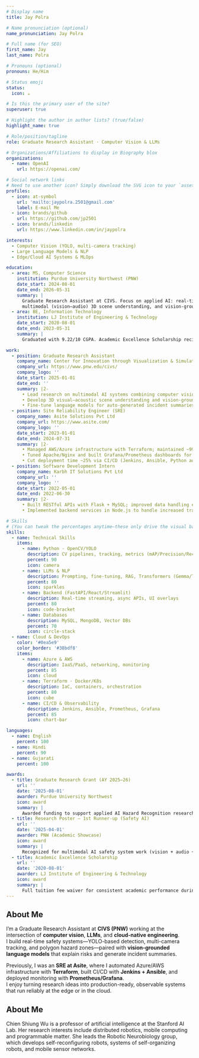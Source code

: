 ```yaml
---
# Display name
title: Jay Polra

# Name pronunciation (optional)
name_pronunciation: Jay Polra

# Full name (for SEO)
first_name: Jay
last_name: Polra

# Pronouns (optional)
pronouns: He/Him

# Status emoji
status:
  icon: ☕️

# Is this the primary user of the site?
superuser: true

# Highlight the author in author lists? (true/false)
highlight_name: true

# Role/position/tagline
role: Graduate Research Assistant · Computer Vision & LLMs

# Organizations/Affiliations to display in Biography blox
organizations:
  - name: OpenAI
    url: https://openai.com/

# Social network links
# Need to use another icon? Simply download the SVG icon to your `assets/media/icons/` folder.
profiles:
  - icon: at-symbol
    url: 'mailto:jaypolra.2501@gmail.com'
    label: E-mail Me
  - icon: brands/github
    url: https://github.com/jp2501
  - icon: brands/linkedin
    url: https://www.linkedin.com/in/jaypolra

interests:
  - Computer Vision (YOLO, multi-camera tracking)
  - Large Language Models & NLP
  - Edge/Cloud AI Systems & MLOps

education:
  - area: MS, Computer Science
    institution: Purdue University Northwest (PNW)
    date_start: 2024-08-01
    date_end: 2026-05-31
    summary: |
      Graduate Research Assistant at CIVS. Focus on applied AI: real-time computer vision for industrial safety,
      multimodal (vision–audio) 3D scene understanding, and vision-grounded LLMs for safety analysis/reporting.
  - area: BE, Information Technology
    institution: LJ Institute of Engineering & Technology
    date_start: 2020-08-01
    date_end: 2023-05-31
    summary: |
      Graduated with 9.22/10 CGPA. Academic Excellence Scholarship recipient.

work:
  - position: Graduate Research Assistant
    company_name: Center for Innovation through Visualization & Simulation (CIVS), Purdue University
    company_url: https://www.pnw.edu/civs/
    company_logo: ''
    date_start: 2025-01-01
    date_end: ''
    summary: |2-
      • Lead research on multimodal AI systems combining computer vision and audio for industrial safety monitoring.
      • Develop 3D visual–acoustic scene understanding and vision-grounded LLMs that explain hazardous scenarios.
      • Fine-tune language models for auto-generated incident summaries and safety reporting.
  - position: Site Reliability Engineer (SRE)
    company_name: Asite Solutions Pvt Ltd
    company_url: https://www.asite.com/
    company_logo: ''
    date_start: 2023-01-01
    date_end: 2024-07-31
    summary: |2-
      • Managed AWS/Azure infrastructure with Terraform; maintained ~99.9% uptime for critical services.
      • Tuned Apache/Nginx and built Grafana/Prometheus dashboards for real-time observability.
      • Cut deployment time ~25% via CI/CD (Jenkins, Ansible, Python automation) and log-based anomaly detection.
  - position: Software Development Intern
    company_name: Karbh IT Solutions Pvt Ltd
    company_url: ''
    company_logo: ''
    date_start: 2022-05-01
    date_end: 2022-06-30
    summary: |2-
      • Built RESTful APIs with Flask + MySQL; improved data handling efficiency.
      • Implemented backend services in Node.js to handle increased traffic with low latency.

# Skills
# (You can tweak the percentages anytime—these only drive the visual bars.)
skills:
  - name: Technical Skills
    items:
      - name: Python · OpenCV/YOLO
        description: CV pipelines, tracking, metrics (mAP/Precision/Recall)
        percent: 90
        icon: camera
      - name: LLMs & NLP
        description: Prompting, fine-tuning, RAG, Transformers (Gemma/T5)
        percent: 80
        icon: sparkles
      - name: Backend (FastAPI/React/Streamlit)
        description: Real-time streaming, async APIs, UI overlays
        percent: 80
        icon: code-bracket
      - name: Databases
        description: MySQL, MongoDB, Vector DBs
        percent: 70
        icon: circle-stack
  - name: Cloud & DevOps
    color: '#0ea5e9'
    color_border: '#38bdf8'
    items:
      - name: Azure & AWS
        description: IaaS/PaaS, networking, monitoring
        percent: 85
        icon: cloud
      - name: Terraform · Docker/K8s
        description: IaC, containers, orchestration
        percent: 80
        icon: cube
      - name: CI/CD & Observability
        description: Jenkins, Ansible, Prometheus, Grafana
        percent: 85
        icon: chart-bar

languages:
  - name: English
    percent: 100
  - name: Hindi
    percent: 90
  - name: Gujarati
    percent: 100

awards:
  - title: Graduate Research Grant (AY 2025–26)
    url: ''
    date: '2025-08-01'
    awarder: Purdue University Northwest
    icon: award
    summary: |
      Awarded funding to support applied AI Hazard Recognition research at CIVS.
  - title: Research Poster — 1st Runner-up (Safety AI)
    url: ''
    date: '2025-04-01'
    awarder: PNW (Academic Showcase)
    icon: award
    summary: |
      Recognized for multimodal AI safety system work (vision + audio + LLMs).
  - title: Academic Excellence Scholarship
    url: ''
    date: '2020-08-01'
    awarder: LJ Institute of Engineering & Technology
    icon: award
    summary: |
      Full tuition fee waiver for consistent academic performance during BE in IT.
---
```


## About Me

I’m a Graduate Research Assistant at **CIVS (PNW)** working at the intersection of **computer vision**, **LLMs**, and **cloud-native engineering**.  
I build real-time safety systems—YOLO-based detection, multi-camera tracking, and polygon hazard zones—paired with **vision-grounded language models** that explain risks and generate incident summaries.  

Previously, I was an **SRE at Asite**, where I automated Azure/AWS infrastructure with **Terraform**, built CI/CD with **Jenkins + Ansible**, and deployed monitoring with **Prometheus/Grafana**.  
I enjoy turning research ideas into production-ready, observable systems that run reliably at the edge or in the cloud.

## About Me

Chien Shiung Wu is a professor of artificial intelligence at the Stanford AI Lab. Her research interests include distributed robotics, mobile computing and programmable matter. She leads the Robotic Neurobiology group, which develops self-reconfiguring robots, systems of self-organizing robots, and mobile sensor networks.
